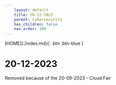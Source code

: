 ```yaml
---
    layout: default
    title: 20-12-2023
    parent: Cybersecurity
    has_children: false
    nav_order: 100
---
```


<span class="fs-1">
[HOME](./index.md){: .btn .btn-blue }
</span>

# 20-12-2023
Removed because of the 20-09-2023 - Cloud Fair
